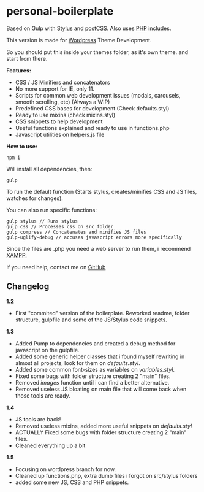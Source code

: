 # personal-boilerplate

Based on  [Gulp](http://gulpjs.com/) with [Stylus](http://stylus-lang.com/) and [postCSS](http://postcss.org/).
Also uses [PHP](https://secure.php.net/) includes.

This version is made for [Wordpress]('https://wordpress.org') Theme Development.

So you should put this inside your themes folder, as it's own theme. and start from there.


**Features:**

 - CSS / JS Minifiers and concatenators
 - No more support for IE, only 11. 
 - Scripts for common web development issues (modals, carousels, smooth scrolling, etc) (Always a WIP)
 - Predefined CSS bases for development (Check defaults.styl)
 - Ready to use mixins (check mixins.styl)
 - CSS snippets to help development
 - Useful functions explained and ready to use in functions.php
 - Javascript utilities on helpers.js file

**How to use:**

    npm i

Will install all dependencies, then:

    gulp

 To run the default function (Starts stylus, creates/minifies CSS and JS files, watches for changes). 

You can also run specific functions: 

    gulp stylus // Runs stylus
    gulp css // Processes css on src folder 
    gulp compress // Concatenates and minifies JS files
    gulp-uglify-debug // accuses javascript errors more specifically

Since the files are .php you need a web server to run them, i recommend [XAMPP.](https://www.apachefriends.org/pt_br/index.html)

If you need help, contact me on [GitHub]('https://github.com/drunksheep')


## Changelog ##

**1.2**

- First "commited" version of the boilerplate. Reworked readme, folder structure, gulpfile and some of the JS/Stylus code snippets.

 **1.3** 

- Added Pump to dependencies and created a debug method for javascript on the gulpfile.
- Added some generic helper classes that i found myself rewriting in almost all projects, look for them on _defaults.styl_.
- Added some common font-sizes as variables on _variables.styl_.
- Fixed some bugs with folder structure creating 2 "main" files.
- Removed _images_ function until i can find a better alternative. 
- Removed useless JS bloating on main file that will come back when those tools are ready.

 **1.4** 

- JS tools are back!
- Removed useless mixins, added more useful snippets on _defaults.styl_
- ACTUALLY Fixed some bugs with folder structure creating 2 "main" files.
- Cleaned everything up a bit

**1.5** 

- Focusing on wordpress branch for now.
- Cleaned up functions.php, extra dumb files i forgot on src/stylus folders
- added some new JS, CSS and PHP snippets. 


